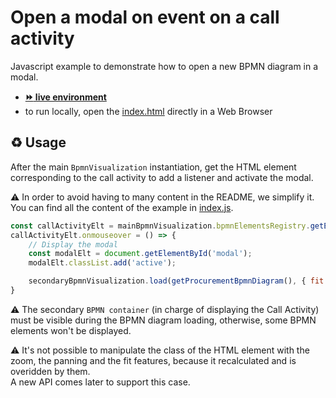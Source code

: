 # Open a modal on event on a call activity

Javascript example to demonstrate how to open a new BPMN diagram in a modal.
- [__:fast_forward: live environment__](https://cdn.statically.io/gh/process-analytics/bpmn-visualization-examples/master/examples/custom-navigation/call-activity-with-modal-on-mouse-over/index.html)
- to run locally, open the [index.html](index.html) directly in a Web Browser

## ♻️ Usage

After the main `BpmnVisualization` instantiation, get the HTML element corresponding to the call activity to add a listener and activate the modal.

⚠️  In order to avoid having to many content in the README, we simplify it. You can find all the content of the example in [index.js](index.js).
```javascript
const callActivityElt = mainBpmnVisualization.bpmnElementsRegistry.getElementsByIds(['call_activity'])[0].htmlElement;
callActivityElt.onmouseover = () => {
    // Display the modal
    const modalElt = document.getElementById('modal');
    modalElt.classList.add('active');

    secondaryBpmnVisualization.load(getProcurementBpmnDiagram(), { fit: {type: 'Center'} });
}
```

⚠️ The secondary `BPMN container` (in charge of displaying the Call Activity) must be visible during the BPMN diagram loading, otherwise, some BPMN elements won't be displayed.

⚠️ It's not possible to manipulate the class of the HTML element with the zoom, the panning and the fit features, because it recalculated and is overidden by them. \
A new API comes later to support this case.
